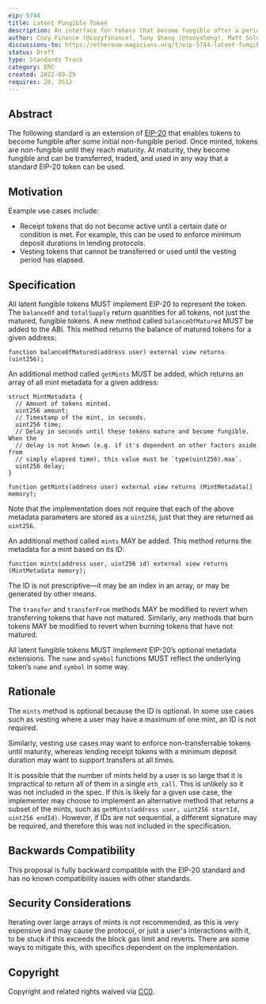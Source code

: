 ```yaml
---
eip: 5744
title: Latent Fungible Token
description: An interface for tokens that become fungible after a period of time.
author: Cozy Finance (@cozyfinance), Tony Sheng (@tonysheng), Matt Solomon (@mds1), David Laprade (@davidlaprade), Payom Dousti (@payomdousti), Chad Fleming (@chad-js), Franz Chen (@Dendrimer)
discussions-to: https://ethereum-magicians.org/t/eip-5744-latent-fungible-token/11111
status: Draft
type: Standards Track
category: ERC
created: 2022-09-29
requires: 20, 2612
---
```


## Abstract

The following standard is an extension of [EIP-20](./eip-20.md) that enables tokens to become fungible after some initial non-fungible period. Once minted, tokens are non-fungible until they reach maturity. At maturity, they become fungible and can be transferred, traded, and used in any way that a standard EIP-20 token can be used.

## Motivation

Example use cases include:

- Receipt tokens that do not become active until a certain date or condition is met. For example, this can be used to enforce minimum deposit durations in lending protocols.
- Vesting tokens that cannot be transferred or used until the vesting period has elapsed.

## Specification

All latent fungible tokens MUST implement EIP-20 to represent the token. The `balanceOf` and `totalSupply` return quantities for all tokens, not just the matured, fungible tokens. A new method called `balanceOfMatured` MUST be added to the ABI. This method returns the balance of matured tokens for a given address:

```solidity
function balanceOfMatured(address user) external view returns (uint256);
```

An additional method called `getMints` MUST be added, which returns an array of all mint metadata for a given address:

```solidity
struct MintMetadata {
  // Amount of tokens minted.
  uint256 amount;
  // Timestamp of the mint, in seconds.
  uint256 time;
  // Delay in seconds until these tokens mature and become fungible. When the
  // delay is not known (e.g. if it's dependent on other factors aside from
  // simply elapsed time), this value must be `type(uint256).max`.
  uint256 delay;
}

function getMints(address user) external view returns (MintMetadata[] memory);
```

Note that the implementation does not require that each of the above metadata parameters are stored as a `uint256`, just that they are returned as `uint256`.

An additional method called `mints` MAY be added. This method returns the metadata for a mint based on its ID:

```solidity
function mints(address user, uint256 id) external view returns (MintMetadata memory);
```

The ID is not prescriptive—it may be an index in an array, or may be generated by other means.

The `transfer` and `transferFrom` methods MAY be modified to revert when transferring tokens that have not matured. Similarly, any methods that burn tokens MAY be modified to revert when burning tokens that have not matured.

All latent fungible tokens MUST implement EIP-20’s optional metadata extensions. The `name` and `symbol` functions MUST reflect the underlying token’s `name` and `symbol` in some way.

## Rationale

The `mints` method is optional because the ID is optional. In some use cases such as vesting where a user may have a maximum of one mint, an ID is not required.

Similarly, vesting use cases may want to enforce non-transferrable tokens until maturity, whereas lending receipt tokens with a minimum deposit duration may want to support transfers at all times.

It is possible that the number of mints held by a user is so large that it is impractical to return all of them in a single `eth_call`. This is unlikely so it was not included in the spec. If this is likely for a given use case, the implementer may choose to implement an alternative method that returns a subset of the mints, such as `getMints(address user, uint256 startId, uint256 endId)`. However, if IDs are not sequential, a different signature may be required, and therefore this was not included in the specification.

## Backwards Compatibility

This proposal is fully backward compatible with the EIP-20 standard and has no known compatibility issues with other standards.

## Security Considerations

Iterating over large arrays of mints is not recommended, as this is very expensive and may cause the protocol, or just a user's interactions with it, to be stuck if this exceeds the block gas limit and reverts. There are some ways to mitigate this, with specifics dependent on the implementation.

## Copyright

Copyright and related rights waived via [CC0](../LICENSE.md).
